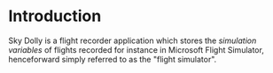 # Introduction

Sky Dolly is a flight recorder application which stores the _simulation variables_ of flights recorded for instance in Microsoft Flight Simulator, henceforward simply referred to as the "flight simulator".
